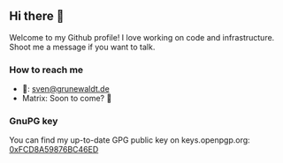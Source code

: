 ## Hi there 👋

Welcome to my Github profile! I love working on code and infrastructure. Shoot me a message if you want to talk.

### How to reach me

- 📧: sven@grunewaldt.de
- Matrix: Soon to come? 🤔

### GnuPG key

You can find my up-to-date GPG public key on keys.openpgp.org: [0xFCD8A59876BC46ED](https://keys.openpgp.org/vks/v1/by-fingerprint/FC2801BD367400EE08A8D139FCD8A59876BC46ED)

